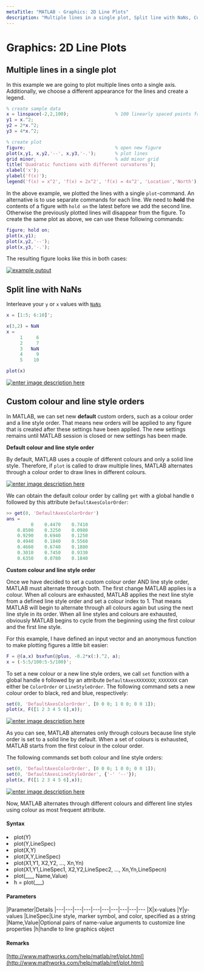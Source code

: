 ```yaml
---
metaTitle: "MATLAB - Graphics: 2D Line Plots"
description: "Multiple lines in a single plot, Split line with NaNs, Custom colour and line style orders"
---
```


# Graphics: 2D Line Plots



## Multiple lines in a single plot


In this example we are going to plot multiple lines onto a single axis. Additionally, we choose a different appearance for the lines and create a legend.

```matlab
% create sample data
x = linspace(-2,2,100);                 % 100 linearly spaced points from -2 to 2
y1 = x.^2;
y2 = 2*x.^2;
y3 = 4*x.^2;

% create plot
figure;                                 % open new figure
plot(x,y1, x,y2,'--', x,y3,'-.');       % plot lines
grid minor;                             % add minor grid
title('Quadratic functions with different curvatures');
xlabel('x');
ylabel('f(x)');
legend('f(x) = x^2', 'f(x) = 2x^2', 'f(x) = 4x^2', 'Location','North');

```

In the above example, we plotted the lines with a single `plot`-command. An alternative is to use separate commands for each line. We need to **hold** the contents of a figure with `hold on` the latest before we add the second line. Otherwise the previously plotted lines will disappear from the figure. To create the same plot as above, we can use these following commands:

```matlab
figure; hold on;
plot(x,y1);
plot(x,y2,'--');
plot(x,y3,'-.');

```

The resulting figure looks like this in both cases:

[<img src="http://i.stack.imgur.com/iC3JB.png" alt="example output" />](http://i.stack.imgur.com/iC3JB.png)



## Split line with NaNs


Interleave your `y` or `x` values with [`NaNs`](http://uk.mathworks.com/help/matlab/ref/nan.html)

```matlab
x = [1:5; 6:10]';

x(3,2) = NaN
x =
     1     6
     2     7
     3   NaN
     4     9
     5    10

plot(x)

```

[<img src="http://i.stack.imgur.com/6pTua.png" alt="enter image description here" />](http://i.stack.imgur.com/6pTua.png)



## Custom colour and line style orders


In MATLAB, we can set new **default** custom orders, such as a colour order and a line style order. That means new orders will be applied to any figure that is created after these settings have been applied. The new settings remains until MATLAB session is closed or new settings has been made.

**Default colour and line style order**

By default, MATLAB uses a couple of different colours and only a solid line style. Therefore, if `plot` is called to draw multiple lines, MATLAB alternates through a colour order to draw lines in different colours.

[<img src="http://i.stack.imgur.com/7E4aA.png" alt="enter image description here" />](http://i.stack.imgur.com/7E4aA.png)

We can obtain the default colour order by calling `get` with a global handle `0` followed by this attribute `DefaultAxesColorOrder`:

```matlab
>> get(0, 'DefaultAxesColorOrder')
ans =
         0    0.4470    0.7410
    0.8500    0.3250    0.0980
    0.9290    0.6940    0.1250
    0.4940    0.1840    0.5560
    0.4660    0.6740    0.1880
    0.3010    0.7450    0.9330
    0.6350    0.0780    0.1840

```

**Custom colour and line style order**

Once we have decided to set a custom colour order AND line style order, MATLAB must alternate through both. The first change MATLAB applies is a colour. When all colours are exhausted, MATLAB applies the next line style from a defined line style order and set a colour index to 1. That means MATLAB will begin to alternate through all colours again but using the next line style in its order. When all line styles and colours are exhausted, obviously MATLAB begins to cycle from the beginning using the first colour and the first line style.

For this example, I have defined an input vector and an anonymous function to make plotting figures a little bit easier:

```matlab
F = @(a,x) bsxfun(@plus, -0.2*x(:).^2, a);
x = (-5:5/100:5-5/100)';

```

To set a new colour or a new line style orders, we call `set` function with a global handle `0` followed by an attribute `DefaultAxesXXXXXXX`; `XXXXXXX` can either be `ColorOrder` or `LineStyleOrder`. The following command sets a new colour order to black, red and blue, respectively:

```matlab
set(0, 'DefaultAxesColorOrder', [0 0 0; 1 0 0; 0 0 1]);
plot(x, F([1 2 3 4 5 6],x));

```

[<img src="http://i.stack.imgur.com/3Nt76.png" alt="enter image description here" />](http://i.stack.imgur.com/3Nt76.png)

As you can see, MATLAB alternates only through colours because line style order is set to a solid line by default. When a set of colours is exhausted, MATLAB starts from the first colour in the colour order.

The following commands set both colour and line style orders:

```matlab
set(0, 'DefaultAxesColorOrder', [0 0 0; 1 0 0; 0 0 1]);
set(0, 'DefaultAxesLineStyleOrder', {'-' '--'});
plot(x, F([1 2 3 4 5 6],x));

```

[<img src="http://i.stack.imgur.com/3EGqu.png" alt="enter image description here" />](http://i.stack.imgur.com/3EGqu.png)

Now, MATLAB alternates through different colours and different line styles using colour as most frequent attribute.



#### Syntax


<li>
plot(Y)
</li>
<li>
plot(Y,LineSpec)
</li>
<li>
plot(X,Y)
</li>
<li>
plot(X,Y,LineSpec)
</li>
<li>
plot(X1,Y1, X2,Y2, ..., Xn,Yn)
</li>
<li>
plot(X1,Y1,LineSpec1, X2,Y2,LineSpec2, ..., Xn,Yn,LineSpecn)
</li>
<li>
plot(___, Name,Value)
</li>
<li>
h = plot(___)
</li>



#### Parameters


|Parameter|Details
|---|---|---|---|---|---|---|---|---|---
|X|x-values
|Y|y-values
|LineSpec|Line style, marker symbol, and color, specified as a string
|Name,Value|Optional pairs of name-value arguments to customize line properties
|h|handle to line graphics object



#### Remarks


[http://www.mathworks.com/help/matlab/ref/plot.html](http://www.mathworks.com/help/matlab/ref/plot.html)

